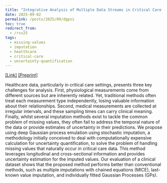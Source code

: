 ```yaml
---
title: "Integrative Analysis of Multiple Data Streams in Critical Care Medicine via Deep Gaussian Processes with Stochastic Imputation"
date: 2025-09-02
permalink: /posts/2025/09/dgpsi
toc: true
redirect_from:
  - /rss25
tags:
  - missing-values
  - imputation
  - healthcare
  - critical-care
  - uncertainty-quantification
---
```


[[Link]](https://virtual.oxfordabstracts.com/event/40660/submission/34) [[Preprint]](https://arxiv.org/abs/2505.12076)

Healthcare data, particularly in critical care settings, presents three key challenges for analysis. First, physiological measurements come from different sources but are inherently related. Yet, traditional methods often treat each measurement type independently, losing valuable information about their relationships. Second, medical measurements are collected at irregular intervals, and these sampling times can carry clinical meaning. Finally, whilst several imputation methods exist to tackle the common problem of missing values, they often fail to address the temporal nature of the data or provide estimates of uncertainty in their predictions. We propose using deep Gaussian process emulation using stochastic imputation, a methodology initially conceived to deal with computationally expensive calculation for uncertainty quantification, to solve the problem of handling missing values that naturally occur in critical care data. This method leverages longitudinal and cross-sectional information and provides uncertainty estimation for the imputed values. Our evaluation of a clinical dataset shows that the proposed method performs better than conventional methods, such as multiple imputations with chained equations (MICE), last-known value imputation, and individually fitted Gaussian Processes (GPs).

